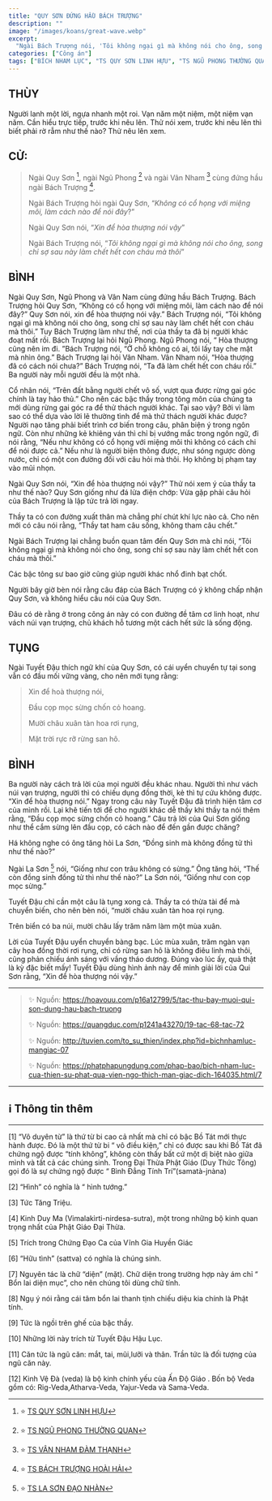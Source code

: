 ```yaml
---
title: "QUY SƠN ĐỨNG HẦU BÁCH TRƯỢNG"
description: ""
image: "/images/koans/great-wave.webp"
excerpt: 
  "Ngài Bách Trượng nói, 'Tôi không ngại gì mà không nói cho ông, song chỉ sợ sau này làm chết hết con cháu mà thôi'"
categories: ["Công án"]
tags: ["BÍCH NHAM LỤC", "TS QUY SƠN LINH HỰU", "TS NGŨ PHONG THƯỜNG QUAN", "TS VÂN NHAM ĐÀM THẠNH", "TS BÁCH TRƯỢNG HOÀI HẢI"]
---
```


## THÙY

Người lanh một lời, ngựa nhanh một roi. Vạn năm một niệm, một niệm vạn năm. Cần hiểu trực tiếp, trước khi nêu lên. 
Thử nói xem, trước khi nêu lên thì biết phải rờ rẫm như thế nào? Thử nêu lên xem. 

## CỬ:

> Ngài Quy Sơn [^1], ngài Ngũ Phong [^2] và ngài Vân Nham [^3] cùng đứng hầu ngài Bách Trượng [^4].
> 
> Ngài Bách Trượng hỏi ngài Quy Sơn, “*Không có cổ họng với miệng môi, làm cách nào để nói đây*?” 
> 
> Ngài Quy Sơn nói, “*Xin để hòa thượng nói vậy*” 
> 
> Ngài Bách Trượng nói, “*Tôi không ngại gì mà không nói cho ông, song chỉ sợ sau này làm chết hết con cháu mà thôi*”


## BÌNH

Ngài Quy Sơn, Ngũ Phong và Vân Nam cùng đứng hầu Bách Trượng. Bách Trượng hỏi Quy Sơn, “Không có cổ họng với miệng môi, làm cách nào để nói đây?” Quy Sơn nói, xin để hòa thượng nói vậy.” Bách Trượng nói, “Tôi không ngại gì mà không nói cho ông, song chỉ sợ sau này làm chết hết con cháu mà thôi.” Tuy Bách Trượng làm như thế, nơi của thầy ta đã bị người khác đoạt mất rồi. Bách Trượng lại hỏi Ngũ Phong. Ngũ Phong nói, “ Hòa thượng cũng nên im đi. ”Bách Trượng nói, “Ở chỗ không có ai, tôi lấy tay che mặt mà nhìn ông.” Bách Trượng lại hỏi Vân Nham. Vân Nham nói, “Hòa thượng đã có cách nói chưa?” Bách Trượng nói, “Ta đã làm chết hết con cháu rồi.” Ba người này mỗi người đều là một nhà.

Cổ nhân nói, “Trên đất bằng người chết vô số, vượt qua được rừng gai góc chính là tay hảo thủ.” Cho nên các bậc thầy trong tông môn của chúng ta mới dùng rừng gai góc ra để thử thách người khác. Tại sao vậy? Bởi vì làm sao có thể dựa vào lời lẽ thường tình để mà thử thách người khác được? Người nạo tăng phải biết trình cơ biến trong câu, phân biện ý trong ngôn ngữ. Còn như những kẻ khiêng ván thì chỉ bị vướng mắc trong ngôn ngữ, đi nói rằng, “Nếu như không có cổ họng với miệng môi thì không có cách chi để nói được cả.” Nếu như là người biện thông được, như sóng ngược dòng nước, chỉ có một con đường đối với câu hỏi mà thôi. Họ không bị phạm tay vào mũi nhọn.

Ngài Quy Sơn nói, “Xin để hòa thượng nói vậy?” Thử nói xem ý của thầy ta như thế nào? Quy Sơn giống như đá lửa điện chớp: Vừa gặp phải câu hỏi của Bách Trượng là lập tức trả lời ngay.

Thầy ta có con đường xuất thân mà chẳng phí chút khí lực nào cả. Cho nên mới có câu nói rằng, “Thầy tat ham câu sống, không tham câu chết.” 

Ngài Bách Trượng lại chẳng buồn quan tâm đến Quy Sơn mà chỉ nói, “Tôi không ngại gì mà không nói cho ông, song chỉ sợ sau này làm chết hết con cháu mà thôi.” 

Các bậc tông sư bao giờ cũng giúp người khác nhổ đinh bạt chốt. 

Người bây giờ bèn nói rằng câu đáp của Bách Trượng có ý không chấp nhận Quy Sơn, và không hiểu câu nói của Quy Sơn. 

Đâu có dè rằng ở trong công án này có con đường đề tâm cơ linh hoạt, như vách núi vạn trượng, chủ khách hỗ tương một cách hết sức là sống động.

## TỤNG

Ngài Tuyết Đậu thích ngữ khí của Quy Sơn, có cái uyển chuyển tự tại song vẫn có đầu mối vững vàng, cho nên mới tụng rằng:

> Xin để hoà thượng nói,
>
> Đầu cọp mọc sừng chốn cỏ hoang.
>
> Mười châu xuân tàn hoa rơi rụng,
>
> Mặt trời rực rỡ rừng san hô.

## BÌNH

Ba người này cách trả lời của mọi người đều khác nhau. Người thì như vách núi vạn trượng, người thì có chiếu dụng đồng thời, kẻ thì tự cứu không được. “Xin để hòa thượng nói.” Ngay trong câu này Tuyết Đậu đã trình hiện tâm cơ của mình rồi. Lại khẽ tiến tới để cho người khác dễ thấy khi thầy ta nói thêm rằng, “Đầu cọp mọc sừng chốn cỏ hoang.” Câu trả lời của Qui Sơn giống như thể cắm sừng lên đầu cọp, có cách nào để đến gần được chăng?

Há không nghe có ông tăng hỏi La Sơn, “Đồng sinh mà không đồng tử thì như thế nào?” 

Ngài La Sơn [^5] nói, “Giống như con trâu không có sừng.” Ông tăng hỏi, “Thế còn đồng sinh đồng tử thì như thế nào?” La Sơn nói, “Giống như con cọp mọc sừng.”

Tuyết Đậu chỉ cần một câu là tụng xong cả. Thầy ta có thừa tài để mà chuyển biến, cho nên bèn nói, “mười châu xuân tàn hoa rọi rụng. 

Trên biển có ba núi, mười châu lấy trăm năm làm một mùa xuân. 

Lời của Tuyết Đậu uyển chuyển bàng bạc. Lúc mùa xuân, trăm ngàn vạn cây hoa đồng thời rơi rụng, chỉ có rừng san hô là không điêu linh mà thôi, cũng phản chiếu ánh sáng với vầng tháo dương. Đúng vào lúc ấy, quả thật là kỳ đặc biết mấy! Tuyết Đậu dùng hình ảnh này để minh giải lời của Qui Sơn rằng, “Xin để hòa thượng nói vậy.”

<hr class="blog-rule" />

> ✨ Nguồn: https://hoavouu.com/p16a12799/5/tac-thu-bay-muoi-qui-son-dung-hau-bach-truong
>
> ✨ Nguồn: https://quangduc.com/p1241a43270/19-tac-68-tac-72
>
> ✨ Nguồn: http://tuvien.com/to_su_thien/index.php?id=bichnhamluc-mangiac-07
>
> ✨ Nguồn: https://phatphapungdung.com/phap-bao/bich-nham-luc-cua-thien-su-phat-qua-vien-ngo-thich-man-giac-dich-164035.html/7

<hr class="blog-rule" />

## ℹ️ Thông tin thêm

[^1]: ⭐️ <a href="http://thuongchieu.net/index.php/phapthoai/suphu/4804-tslinhhuu" target="_blank">TS QUY SƠN LINH HỰU</a>

[^2]: ⭐️ <a href="https://pl.wikipedia.org/wiki/Wufeng_Changguan" target="_blank">TS NGŨ PHONG THƯỜNG QUAN</a>

[^3]: ⭐️ <a href="http://thuongchieu.net/index.php/phapthoai/suphu/4785-thiensudamthanh" target="_blank">TS VÂN NHAM ĐÀM THẠNH</a>

[^4]: ⭐️ <a href="https://vi.wikipedia.org/wiki/B%C3%A1ch_Tr%C6%B0%E1%BB%A3ng_Ho%C3%A0i_H%E1%BA%A3i" target="_blank">TS BÁCH TRƯỢNG HOÀI HẢI</a>

[^5]: ⭐️ <a href="https://quangduc.com/a72145/quyen-17-phap-he-cua-tao-dong-tong" target="_blank">TS LA SƠN ĐẠO NHÀN</a>

<hr class="blog-rule" />

[1] “Vô duyên từ” là thứ từ bi cao cả nhất mà chỉ có bậc Bồ Tát mới thực hành được. Đó là một thứ từ bi “ vô điều kiện,” chỉ có được sau khi Bồ Tát đã chứng ngộ được “tính không”, không còn thấy bất cứ một dị biệt nào giữa mình và tất cả các chúng sinh. Trong Đại Thừa Phật Giáo (Duy Thức Tông) gọi đó là sự chứng ngộ được “ Bình Đẳng Tính Trí”(samatà-jnàna)

[2] “Hình” có nghĩa là “ hình tướng.”

[3] Tức Tăng Triệu.

[4] Kinh Duy Ma (Vimalakìrti-nirdesa-sutra), một trong những bộ kinh quan trọng nhất của Phật Giáo Đại Thừa.

[5] Trích trong Chứng Đạo Ca của Vĩnh Gia Huyền Giác

[6] “Hữu tình” (sattva) có nghĩa là chúng sinh.

[7] Nguyên tác là chữ “diện” (mặt). Chữ diện trong trường hợp này ám chỉ “ Bổn lai diện mục”, cho nên chúng tôi dùng chữ tính.

[8] Ngụ ý nói rằng cái tâm bổn lai thanh tịnh chiếu diệu kia chính là Phật tính.

[9] Tức là ngồi trên ghế của bậc thầy.

[10] Những lời này trích từ Tuyết Đậu Hậu Lục.

[11] Căn tức là ngũ căn: mắt, tai, mũi,lưỡi và thân. Trần tức là đối tượng của ngũ căn này.

[12] Kinh Vệ Đà (veda) là bộ kinh chính yếu của Ấn Độ Giáo . Bốn bộ Veda gồm có: Rig-Veda,Atharva-Veda, Yajur-Veda và Sama-Veda.
